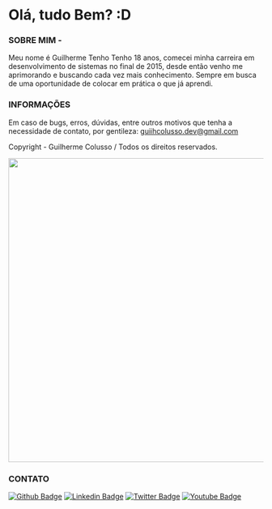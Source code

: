 # Olá, tudo Bem? :D

### SOBRE MIM -

Meu nome é Guilherme Tenho Tenho 18 anos, comecei minha carreira em desenvolvimento de sistemas no final de 2015, desde então venho me aprimorando e buscando cada vez mais conhecimento. Sempre em busca de uma oportunidade de colocar em prática o que já aprendi.

### INFORMAÇÕES

Em caso de bugs, erros, dúvidas, entre outros motivos que tenha a necessidade de contato, por gentileza: guiihcolusso.dev@gmail.com

Copyright - Guilherme Colusso / Todos os direitos reservados.
  
<p align="center">
  <img width="600" height="600" src="https://avatars.githubusercontent.com/u/80711211?s=400&u=6d7d1cc0725510dbca42d8d9de2ee62da55fb00a&v=4">
</p>

### CONTATO

[![Github Badge](https://img.shields.io/badge/-Github-000?style=flat-square&logo=Github&logoColor=white&link=https://github.com/guiihcolusso)](https://github.com/guiihcolusso)
[![Linkedin Badge](https://img.shields.io/badge/-LinkedIn-blue?style=flat-square&logo=Linkedin&logoColor=white&link=https://www.linkedin.com/in/guiihpcolusso/)](https://www.linkedin.com/in/guiihpcolusso/)
[![Twitter Badge](https://img.shields.io/badge/-Twitter-1ca0f1?style=flat-square&labelColor=1ca0f1&logo=twitter&logoColor=white&link=https://twitter.com/guiihcolusso)](https://twitter.com/guiihcolusso)
[![Youtube Badge](https://img.shields.io/badge/-YouTube-ff0000?style=flat-square&labelColor=ff0000&logo=youtube&logoColor=white&link=https://www.youtube.com/c/MasTeer404)](https://www.youtube.com/c/MasTeer404)
